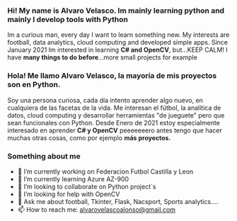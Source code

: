 ### Hi! My name is Alvaro Velasco. Im mainly learning python and mainly I develop tools with Python
Im a curious man, every day I want to learn something new.
My interests are football, data analytics, cloud computing and developed simple apps.
Since January 2021 Im interested in learning **C# and OpenCV**, but...KEEP CALM! I have **many things to do before**...more small projects for example


### Hola! Me llamo Alvaro Velasco, la mayoría de mis proyectos son en Python.
Soy una persona curiosa, cada día intento aprender algo nuevo, en cualquiera de las facetas de la vida.
Me interesan el fútbol, la analítica de datos, cloud computing y desarrollar herramientas "de jueguete" pero que sean funcionales con Python.
Desde Enero de 2021 estoy especialmente interesado en aprender **C# y OpenCV** peeeeeeero antes tengo que hacer muchas otras cosas, como por ejemplo **más proyectos.**

### Something about me
- 🔭 I’m currently working on Federacion Futbol Castilla y Leon
- 🌱 I’m currently learning Azure AZ-900
- 👯 I’m looking to collaborate on Python project`s
- 🤔 I’m looking for help with OpenCV
- 💬 Ask me about football, Tkinter, Flask, Nacsport, Sports analytics....
- 📫 How to reach me: alvarovelascoalonso@gmail.com

